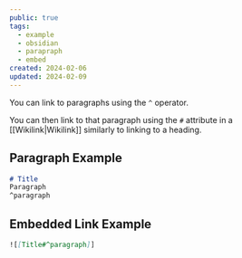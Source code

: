 ```yaml
---
public: true
tags:
  - example
  - obsidian
  - parapraph
  - embed
created: 2024-02-06
updated: 2024-02-09
---
```

You can link to paragraphs using the `^` operator.

You can then link to that paragraph using the `#` attribute in a [[Wikilink|Wikilink]] similarly to linking to a heading.

## Paragraph Example
```markdown
# Title
Paragraph
^paragraph
```

## Embedded Link Example
```markdown
![[Title#^paragraph]]
```